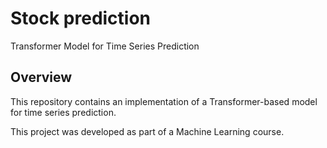 # Stock prediction
Transformer Model for Time Series Prediction

## Overview
This repository contains an implementation of a Transformer-based model for time series prediction. 

This project was developed as part of a Machine Learning course.
